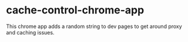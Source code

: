 cache-control-chrome-app
========================

This chrome app adds a random string to dev pages to get around proxy and caching issues.